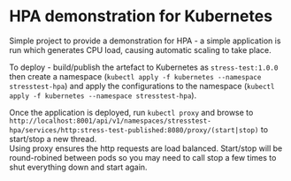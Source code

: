 # HPA demonstration for Kubernetes

Simple project to provide a demonstration for HPA - a simple application is run which generates CPU load, causing automatic scaling to take place.

To deploy - build/publish the artefact to Kubernetes as `stress-test:1.0.0` then create a namespace (`kubectl apply -f kubernetes --namespace stresstest-hpa`) 
and apply the configurations to the namespace (`kubectl apply -f kubernetes --namespace stresstest-hpa`).

Once the application is deployed, run `kubectl proxy` and browse to `http://localhost:8001/api/v1/namespaces/stresstest-hpa/services/http:stress-test-published:8080/proxy/(start|stop)` to start/stop a new thread.  
Using proxy ensures the http requests are load balanced.   Start/stop will be round-robined between pods so you may need to call stop a few times to shut everything down and start again.


